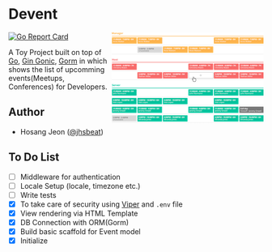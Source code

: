 # Devent

<img align="right" width="300px" src="https://raw.githubusercontent.com/jhsbeat/devent/master/assets/image/logo/logo.png">

[![Go Report Card](https://goreportcard.com/badge/github.com/jhsbeat/devent)](https://goreportcard.com/report/github.com/jhsbeat/devent#golint)

A Toy Project built on top of [Go](https://golang.org), [Gin Gonic](https://github.com/gin-gonic), [Gorm](https://gorm.io/index.html) in which shows the list of upcomming events(Meetups, Conferences) for Developers.


## Author
- Hosang Jeon ([@jhsbeat](https://github.com/jhsbeat)) 

## To Do List

- [ ] Middleware for authentication
- [ ] Locale Setup (locale, timezone etc.)
- [ ] Write tests
- [X] To take care of security using [Viper](https://github.com/spf13/viper) and `.env` file
- [X] View rendering via HTML Template
- [X] DB Connection with ORM(Gorm)
- [X] Build basic scaffold for Event model
- [X] Initialize